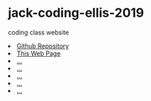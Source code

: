 # jack-coding-ellis-2019
coding class website

<li><a href="https://github.com/Jack080808/jack-coding-ellis-2019">Github Repository</a>
<li><a href="https://jack080808.github.io/jack-coding-ellis-2019/public">This Web Page</a>
<li><a href="...">...</a>
<li><a href="...">...</a>
<li><a href="...">...</a>
<li><a href="...">...</a>
<li><a href="...">...</a>



